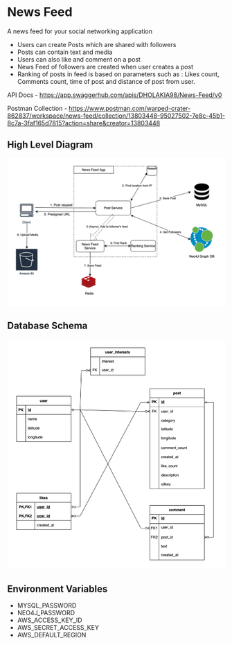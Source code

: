 # News Feed

A news feed for your social networking application
* Users can create Posts which are shared with followers
* Posts can contain text and media
* Users can also like and comment on a post
* News Feed of followers are created when user creates a post
* Ranking of posts in feed is based on parameters such as : Likes count, Comments count, time of post and distance of post from user.

  
API Docs - https://app.swaggerhub.com/apis/DHOLAKIA98/News-Feed/v0

Postman Collection - https://www.postman.com/warped-crater-862837/workspace/news-feed/collection/13803448-95027502-7e8c-45b1-8c7a-3faf165d7815?action=share&creator=13803448

## High Level Diagram
![High Level Diagram](docs/News-Feed-HLD.svg)

## Database Schema
![Database Schema](docs/News-Feed-DB-Schema.svg)

## Environment Variables
* MYSQL_PASSWORD
* NEO4J_PASSWORD
* AWS_ACCESS_KEY_ID
* AWS_SECRET_ACCESS_KEY
* AWS_DEFAULT_REGION
